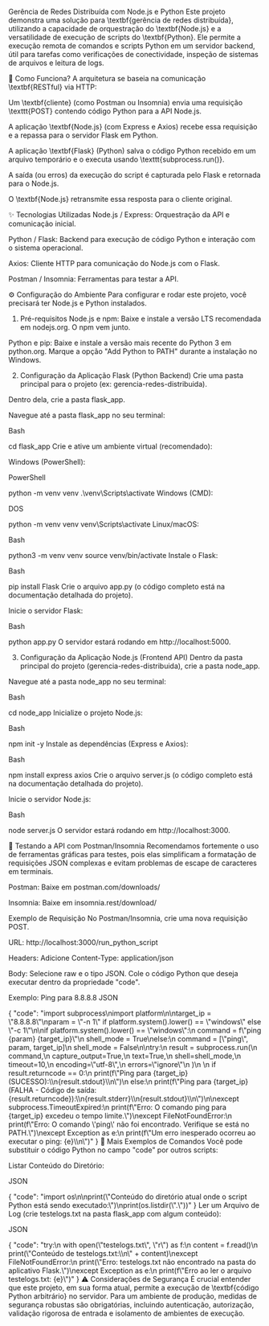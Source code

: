 Gerência de Redes Distribuída com Node.js e Python
Este projeto demonstra uma solução para \textbf{gerência de redes distribuída}, utilizando a capacidade de orquestração do \textbf{Node.js} e a versatilidade de execução de scripts do \textbf{Python}. Ele permite a execução remota de comandos e scripts Python em um servidor backend, útil para tarefas como verificações de conectividade, inspeção de sistemas de arquivos e leitura de logs.

🚀 Como Funciona?
A arquitetura se baseia na comunicação \textbf{RESTful} via HTTP:

Um \textbf{cliente} (como Postman ou Insomnia) envia uma requisição \texttt{POST} contendo código Python para a API Node.js.

A aplicação \textbf{Node.js} (com Express e Axios) recebe essa requisição e a repassa para o servidor Flask em Python.

A aplicação \textbf{Flask} (Python) salva o código Python recebido em um arquivo temporário e o executa usando \texttt{subprocess.run()}.

A saída (ou erros) da execução do script é capturada pelo Flask e retornada para o Node.js.

O \textbf{Node.js} retransmite essa resposta para o cliente original.

✨ Tecnologias Utilizadas
Node.js / Express: Orquestração da API e comunicação inicial.

Python / Flask: Backend para execução de código Python e interação com o sistema operacional.

Axios: Cliente HTTP para comunicação do Node.js com o Flask.

Postman / Insomnia: Ferramentas para testar a API.

⚙️ Configuração do Ambiente
Para configurar e rodar este projeto, você precisará ter Node.js e Python instalados.

1. Pré-requisitos
Node.js e npm: Baixe e instale a versão LTS recomendada em nodejs.org. O npm vem junto.

Python e pip: Baixe e instale a versão mais recente do Python 3 em python.org. Marque a opção "Add Python to PATH" durante a instalação no Windows.

2. Configuração da Aplicação Flask (Python Backend)
Crie uma pasta principal para o projeto (ex: gerencia-redes-distribuida).

Dentro dela, crie a pasta flask_app.

Navegue até a pasta flask_app no seu terminal:

Bash

cd flask_app
Crie e ative um ambiente virtual (recomendado):

Windows (PowerShell):

PowerShell

python -m venv venv
.\venv\Scripts\activate
Windows (CMD):

DOS

python -m venv venv
venv\Scripts\activate
Linux/macOS:

Bash

python3 -m venv venv
source venv/bin/activate
Instale o Flask:

Bash

pip install Flask
Crie o arquivo app.py (o código completo está na documentação detalhada do projeto).

Inicie o servidor Flask:

Bash

python app.py
O servidor estará rodando em http://localhost:5000.

3. Configuração da Aplicação Node.js (Frontend API)
Dentro da pasta principal do projeto (gerencia-redes-distribuida), crie a pasta node_app.

Navegue até a pasta node_app no seu terminal:

Bash

cd node_app
Inicialize o projeto Node.js:

Bash

npm init -y
Instale as dependências (Express e Axios):

Bash

npm install express axios
Crie o arquivo server.js (o código completo está na documentação detalhada do projeto).

Inicie o servidor Node.js:

Bash

node server.js
O servidor estará rodando em http://localhost:3000.

🧪 Testando a API com Postman/Insomnia
Recomendamos fortemente o uso de ferramentas gráficas para testes, pois elas simplificam a formatação de requisições JSON complexas e evitam problemas de escape de caracteres em terminais.

Postman: Baixe em postman.com/downloads/

Insomnia: Baixe em insomnia.rest/download/

Exemplo de Requisição
No Postman/Insomnia, crie uma nova requisição POST.

URL: http://localhost:3000/run_python_script

Headers: Adicione Content-Type: application/json

Body: Selecione raw e o tipo JSON. Cole o código Python que deseja executar dentro da propriedade "code".

Exemplo: Ping para 8.8.8.8
JSON

{
    "code": "import subprocess\\nimport platform\\n\\ntarget_ip = \\"8.8.8.8\\"\\nparam = \\"-n 1\\" if platform.system().lower() == \\"windows\\" else \\"-c 1\\"\\n\\nif platform.system().lower() == \\"windows\\":\\n    command = f\\"ping {param} {target_ip}\\\"\\n    shell_mode = True\\nelse:\\n    command = [\\"ping\\", param, target_ip]\\n    shell_mode = False\\n\\ntry:\\n    result = subprocess.run(\\n        command,\\n        capture_output=True,\\n        text=True,\\n        shell=shell_mode,\\n        timeout=10,\\n        encoding=\\"utf-8\\",\\n        errors=\\"ignore\\"\\n    )\\n    \\n    if result.returncode == 0:\\n        print(f\\"Ping para {target_ip} (SUCESSO):\\\\n{result.stdout}\\\\n\\")\\n    else:\\n        print(f\\"Ping para {target_ip} (FALHA - Código de saída: {result.returncode}):\\\\n{result.stderr}\\\\n{result.stdout}\\\\n\\")\\n\\nexcept subprocess.TimeoutExpired:\\n    print(f\\"Erro: O comando ping para {target_ip} excedeu o tempo limite.\\")\\nexcept FileNotFoundError:\\n    print(f\\"Erro: O comando \\'ping\\' não foi encontrado. Verifique se está no PATH.\\")\\nexcept Exception as e:\\n    print(f\\"Um erro inesperado ocorreu ao executar o ping: {e}\\\\n\\")"
}
📜 Mais Exemplos de Comandos
Você pode substituir o código Python no campo "code" por outros scripts:

Listar Conteúdo do Diretório:

JSON

{
    "code": "import os\\n\\nprint(\\"Conteúdo do diretório atual onde o script Python está sendo executado:\\")\\nprint(os.listdir(\\".\\"))"
}
Ler um Arquivo de Log (crie testelogs.txt na pasta flask_app com algum conteúdo):

JSON

{
    "code": "try:\\n    with open(\\"testelogs.txt\\", \\"r\\") as f:\\n        content = f.read()\\n        print(\\"Conteúdo de testelogs.txt:\\\\n\\" + content)\\nexcept FileNotFoundError:\\n    print(\\"Erro: testelogs.txt não encontrado na pasta do aplicativo Flask.\\")\\nexcept Exception as e:\\n    print(f\\"Erro ao ler o arquivo testelogs.txt: {e}\\")"
}
⚠️ Considerações de Segurança
É crucial entender que este projeto, em sua forma atual, permite a execução de \textbf{código Python arbitrário} no servidor. Para um ambiente de produção, medidas de segurança robustas são obrigatórias, incluindo autenticação, autorização, validação rigorosa de entrada e isolamento de ambientes de execução.
